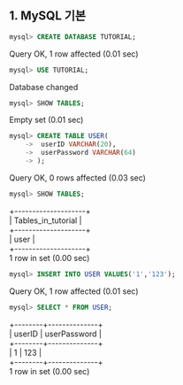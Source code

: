 ## 1. MySQL 기본

```sql 
mysql> CREATE DATABASE TUTORIAL;
```  
Query OK, 1 row affected (0.01 sec)
```sql 
mysql> USE TUTORIAL;
```
Database changed
```sql
mysql> SHOW TABLES;
```
Empty set (0.01 sec)
```sql
mysql> CREATE TABLE USER(
    ->  userID VARCHAR(20),
    ->  userPassword VARCHAR(64)
    -> );
```
Query OK, 0 rows affected (0.03 sec)

```sql
mysql> SHOW TABLES;
```
+--------------------+  
| Tables_in_tutorial |  
+--------------------+  
| user               |  
+--------------------+  
1 row in set (0.00 sec)
```sql
mysql> INSERT INTO USER VALUES('1','123');
```
Query OK, 1 row affected (0.01 sec)  
```sql
mysql> SELECT * FROM USER;
```
+--------+--------------+  
| userID | userPassword |  
+--------+--------------+  
| 1      | 123          |  
+--------+--------------+  
1 row in set (0.00 sec)  
